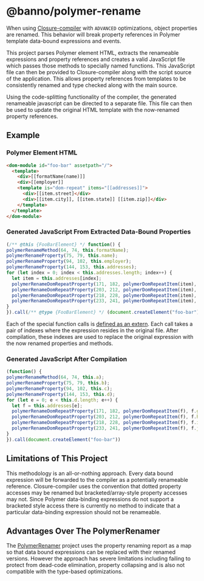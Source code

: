 # @banno/polymer-rename

When using [Closure-compiler](https://developers.google.com/closure/compiler) with `ADVANCED` optimizations,
object properties are renamed. This behavior will break property references in Polymer template data-bound
expressions and events.

This project parses Polymer element HTML, extracts the renameable expressions and property references and creates
a valid JavaScript file which passes those methods to specially named functions. This JavaScript file can then be
provided to Closure-compiler along with the script source of the application. This allows property references from
templates to be consistently renamed and type checked along with the main source.

Using the code-splitting functionality of the compiler, the generated renameable javascript can be directed to a
separate file. This file can then be used to update the original HTML template with the now-renamed property references.

## Example

### Polymer Element HTML

```html
<dom-module id="foo-bar" assetpath="/">
  <template>
    <div>[[formatName(name)]]
    <div>[[employer]]
    <template is="dom-repeat" items="[[addresses]]">
      <div>[[item.street]</div>
      <div>[[item.city]], [[item.state]] [[item.zip]]</div>
    </template>
  </template>
</dom-module>
```

### Generated JavaScript From Extracted Data-Bound Properties

```js
(/** @this {FooBarElement} */ function() {
polymerRenameMethod(64, 74, this.formatName);
polymerRenameProperty(75, 79, this.name);
polymerRenameProperty(94, 102, this.employer);
polymerRenameProperty(144, 153, this.addresses);
for (let index = 0; index < this.addresses.length; index++) {
  let item = this.addresses[index];
  polymerRenameDomRepeatProperty(171, 182, polymerDomRepeatItem(item), item.street);
  polymerRenameDomRepeatProperty(203, 212, polymerDomRepeatItem(item), item.city);
  polymerRenameDomRepeatProperty(218, 228, polymerDomRepeatItem(item), item.state);
  polymerRenameDomRepeatProperty(233, 241, polymerDomRepeatItem(item), item.zip);
}
}).call(/** @type {FooBarElement} */ (document.createElement("foo-bar")))
```

Each of the special function calls is [defined as an extern](polymer-rename-externs.js). Each call takes a pair of
indexes where the expression resides in the original file. After compilation, these indexes are used to replace the
original expression with the now renamed properties and methods.

### Generated JavaScript After Compilation

```js
(function() {
polymerRenameMethod(64, 74, this.a);
polymerRenameProperty(75, 79, this.b);
polymerRenameProperty(94, 102, this.c);
polymerRenameProperty(144, 153, this.d);
for (let e = 0; e < this.d.length; e++) {
  let f = this.addresses[e];
  polymerRenameDomRepeatProperty(171, 182, polymerDomRepeatItem(f), f.g);
  polymerRenameDomRepeatProperty(203, 212, polymerDomRepeatItem(f), f.h);
  polymerRenameDomRepeatProperty(218, 228, polymerDomRepeatItem(f), f.i);
  polymerRenameDomRepeatProperty(233, 241, polymerDomRepeatItem(f), f.j);
}
}).call(document.createElement("foo-bar"))
```

## Limitations of This Project

This methodology is an all-or-nothing approach. Every data bound expression will be forwarded to the compiler as a
potentially renameable reference. Closure-compiler uses the convention that dotted property accesses may be renamed
but bracketed/array-style property accesses may not. Since Polymer data-binding expressions do not support a bracketed
style access there is currently no method to indicate that a particular data-binding expression should not be
renameable.

## Advantages Over The PolymerRenamer

The [PolymerRenamer](https://github.com/polymerlabs/polymerrenamer) project uses the property renaming report as a map
so that data bound expressions can be replaced with their renamed versions. However the approach has severe limitations
including failing to protect from dead-code elimination, property collapsing and is also not compatible with the
type-based optimizations.
